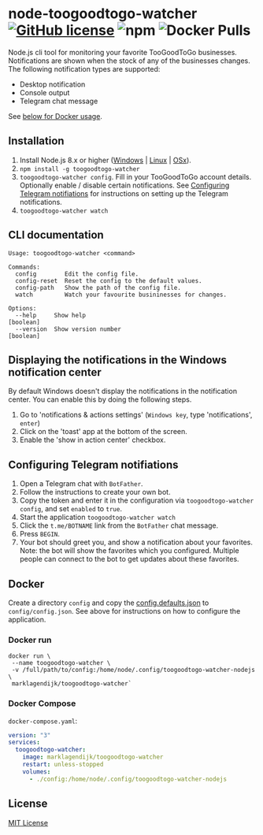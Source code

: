 # node-toogoodtogo-watcher [![GitHub license](https://img.shields.io/github/license/marklagendijk/node-toogoodtogo-watcher)](https://github.com/marklagendijk/node-toogoodtogo-watcher/blob/master/LICENSE) ![npm](https://img.shields.io/npm/v/toogoodtogo-watcher) ![Docker Pulls](https://img.shields.io/docker/pulls/marklagendijk/toogoodtogo-watcher)
Node.js cli tool for monitoring your favorite TooGoodToGo businesses. Notifications are shown when the stock of any of the businesses changes. The following notification types are supported:
- Desktop notification
- Console output
- Telegram chat message

See [below for Docker usage](#docker).

## Installation
1. Install Node.js 8.x or higher ([Windows](https://nodejs.org/en/download/current/) | [Linux](https://github.com/nodesource/distributions#debinstall) | [OSx](https://nodejs.org/en/download/current/)).
2. `npm install -g toogoodtogo-watcher`
3. `toogoodtogo-watcher config`. Fill in your TooGoodToGo account details. Optionally enable / disable certain notifications. See [Configuring Telegram notifiations](#configuring-telegram-notifiations) for instructions on setting up the Telegram notifications.
4. `toogoodtogo-watcher watch`

## CLI documentation
```
Usage: toogoodtogo-watcher <command>

Commands:
  config        Edit the config file.
  config-reset  Reset the config to the default values.
  config-path   Show the path of the config file.
  watch         Watch your favourite busininesses for changes.

Options:
  --help     Show help                                                 [boolean]
  --version  Show version number                                       [boolean]
```

## Displaying the notifications in the Windows notification center
By default Windows doesn't display the notifications in the notification center. You can enable this by doing the following steps.

1. Go to 'notifications & actions settings' (`Windows key`, type 'notifications', `enter`)
2. Click on the 'toast' app at the bottom of the screen.
3. Enable the 'show in action center' checkbox.

## Configuring Telegram notifiations
1. Open a Telegram chat with `BotFather`.
2. Follow the instructions to create your own bot.
3. Copy the token and enter it in the configuration via `toogoodtogo-watcher config`, and set `enabled` to `true`.
4. Start the application `toogoodtogo-watcher watch`
5. Click the `t.me/BOTNAME` link from the `BotFather` chat message.
6. Press `BEGIN`.
7. Your bot should greet you, and show a notification about your favorites. Note: the bot will show the favorites which you configured. Multiple people can connect to the bot to get updates about these favorites.

## Docker
Create a directory `config` and copy the [config.defaults.json](https://github.com/marklagendijk/node-toogoodtogo-watcher/blob/master/config.defaults.json) to `config/config.json`. 
See above for instructions on how to configure the application.

### Docker run
```
docker run \
 --name toogoodtogo-watcher \
 -v /full/path/to/config:/home/node/.config/toogoodtogo-watcher-nodejs \
 marklagendijk/toogoodtogo-watcher`
```

### Docker Compose

`docker-compose.yaml`:
```yaml
version: "3"
services:
  toogoodtogo-watcher:
    image: marklagendijk/toogoodtogo-watcher
    restart: unless-stopped
    volumes:
      - ./config:/home/node/.config/toogoodtogo-watcher-nodejs
```


## License

[MIT License](http://en.wikipedia.org/wiki/MIT_License)

[npm-url]: https://npmjs.org/package/toogoodtogo-watcher
[npm-image]: https://badge.fury.io/js/toogoodtogo-watcher.png

[depstat-url]: https://david-dm.org/marklagendijk/toogoodtogo-watcher
[depstat-image]: https://img.shields.io/david/marklagendijk/node-toogoodtogo-watcher


